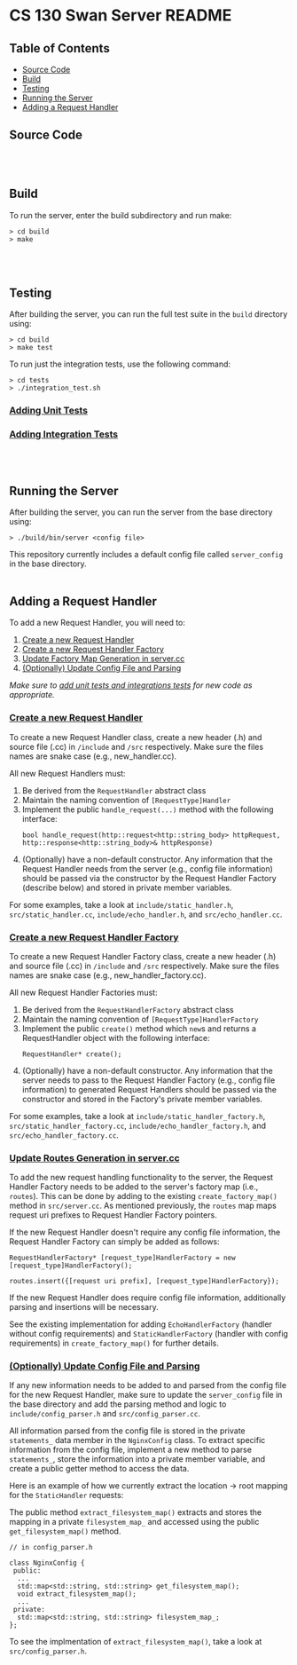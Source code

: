 # CS 130 Swan Server README

## Table of Contents

* [Source Code](#source-code)
* [Build](#build)
* [Testing](#testing)
* [Running the Server](#running-the-server)
* [Adding a Request Handler](#adding-a-request-handler)

## Source Code

<br></br>

## Build

To run the server, enter the build subdirectory and run make:
~~~~
> cd build
> make
~~~~
<br></br>

## Testing

After building the server, you can run the full test suite in the `build` directory using:
~~~~
> cd build
> make test
~~~~
To run just the integration tests, use the following command:
~~~~
> cd tests
> ./integration_test.sh
~~~~

### <u>Adding Unit Tests</u>

### <u>Adding Integration Tests</u>
<br></br>

## Running the Server

After building the server, you can run the server from the base directory using:
~~~~
> ./build/bin/server <config file>
~~~~

This repository currently includes a default config file called `server_config` in the base directory.
<br></br>

## Adding a Request Handler

To add a new Request Handler, you will need to:
1. [Create a new Request Handler](#create-a-new-request-handler)
2. [Create a new Request Handler Factory](#create-a-new-request-handler-factory)
3. [Update Factory Map Generation in server.cc](#update-factory-map-generation-in-servercc)
4. [(Optionally) Update Config File and Parsing](#optionally-update-config-file-and-parsing)

*Make sure to [add unit tests and integrations tests](#adding-unit-tests) for new code as appropriate.*

### <u>Create a new Request Handler</u>

To create a new Request Handler class, create a new header (.h) and source file (.cc) in `/include` and `/src` respectively. Make sure the files names are snake case (e.g., new_handler.cc).

All new Request Handlers must:
1. Be derived from the `RequestHandler` abstract class
2. Maintain the naming convention of `[RequestType]Handler`
3. Implement the public `handle_request(...)` method with the following interface:
    ~~~~
    bool handle_request(http::request<http::string_body> httpRequest, http::response<http::string_body>& httpResponse)
    ~~~~
4. (Optionally) have a non-default constructor. Any information that the Request Handler needs from the server (e.g., config file information) should be passed via the constructor by the Request Handler Factory (describe below) and stored in private member variables.

For some examples, take a look at `include/static_handler.h`, `src/static_handler.cc`, `include/echo_handler.h`, and `src/echo_handler.cc`.

### <u>Create a new Request Handler Factory</u>

To create a new Request Handler Factory class, create a new header (.h) and source file (.cc) in `/include` and `/src` respectively. Make sure the files names are snake case (e.g., new_handler_factory.cc).

All new Request Handler Factories must:
1. Be derived from the `RequestHandlerFactory` abstract class
2. Maintain the naming convention of `[RequestType]HandlerFactory`
3. Implement the public `create()` method which `new`s and returns a RequestHandler object with the following interface:
    ~~~~
    RequestHandler* create();
    ~~~~
4. (Optionally) have a non-default constructor. Any information that the server needs to pass to the Request Handler Factory (e.g., config file information) to generated Request Handlers should be passed via the constructor and stored in the Factory's private member variables.

For some examples, take a look at `include/static_handler_factory.h`, `src/static_handler_factory.cc`, `include/echo_handler_factory.h`, and `src/echo_handler_factory.cc`.

### <u>Update Routes Generation in server.cc</u>

To add the new request handling functionality to the server, the Request Handler Factory needs to be added to the server's factory map (i.e., `routes`). This can be done by adding to the existing `create_factory_map()` method in `src/server.cc`. As mentioned previously, the `routes` map maps request uri prefixes to Request Handler Factory pointers. 

If the new Request Handler doesn't require any config file information, the Request Handler Factory can simply be added as follows:
~~~~
RequestHandlerFactory* [request_type]HandlerFactory = new [request_type]HandlerFactory();

routes.insert({[request uri prefix], [request_type]HandlerFactory});
~~~~

If the new Request Handler does require config file information, additionally parsing and insertions will be necessary.

See the existing implementation for adding `EchoHandlerFactory` (handler without config requirements) and `StaticHandlerFactory` (handler with config requirements) in `create_factory_map()` for further details.

### <u>(Optionally) Update Config File and Parsing</u>

If any new information needs to be added to and parsed from the config file for the new Request Handler, make sure to update the `server_config` file in the base directory and add the parsing method and logic to `include/config_parser.h` and `src/config_parser.cc`. 

All information parsed from the config file is stored in the private `statements_` data member in the `NginxConfig` class. To extract specific information from the config file, implement a new method to parse `statements_`, store the information into a private member variable, and create a public getter method to access the data. 

Here is an example of how we currently extract the location -> root mapping for the `StaticHandler` requests:

The public method `extract_filesystem_map()` extracts and stores the mapping in a private `filesystem_map_` and accessed using the public `get_filesystem_map()` method.
~~~~
// in config_parser.h

class NginxConfig {
 public:
  ...
  std::map<std::string, std::string> get_filesystem_map();
  void extract_filesystem_map();
  ...
 private:
  std::map<std::string, std::string> filesystem_map_;
};
~~~~
To see the implmentation of `extract_filesystem_map()`, take a look at `src/config_parser.h`.